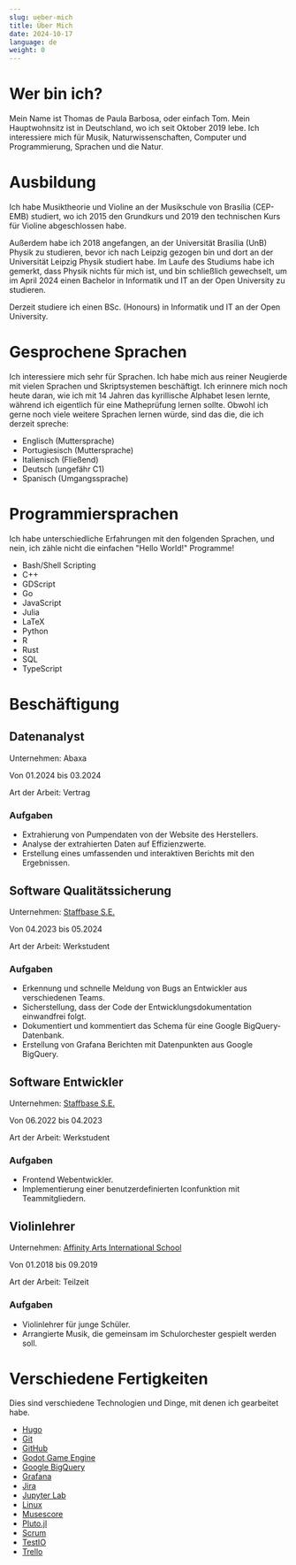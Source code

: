 ```yaml
---
slug: ueber-mich
title: Über Mich
date: 2024-10-17
language: de
weight: 0
---
```


# Wer bin ich?

Mein Name ist Thomas de Paula Barbosa, oder einfach Tom. Mein Hauptwohnsitz ist in Deutschland, wo ich seit Oktober 2019 lebe. Ich interessiere mich für Musik, Naturwissenschaften, Computer und Programmierung, Sprachen und die Natur.

# Ausbildung

Ich habe Musiktheorie und Violine an der Musikschule von Brasília (CEP-EMB) studiert, wo ich 2015 den Grundkurs und 2019 den technischen Kurs für Violine abgeschlossen habe.

Außerdem habe ich 2018 angefangen, an der Universität Brasília (UnB) Physik zu studieren, bevor ich nach Leipzig gezogen bin und dort an der Universität Leipzig Physik studiert habe. Im Laufe des Studiums habe ich gemerkt, dass Physik nichts für mich ist, und bin schließlich gewechselt, um im April 2024 einen Bachelor in Informatik und IT an der Open University zu studieren.

Derzeit studiere ich einen BSc. (Honours) in Informatik und IT an der Open University.

# Gesprochene Sprachen

Ich interessiere mich sehr für Sprachen. Ich habe mich aus reiner Neugierde mit vielen Sprachen und Skriptsystemen beschäftigt. Ich erinnere mich noch heute daran, wie ich mit 14 Jahren das kyrillische Alphabet lesen lernte, während ich eigentlich für eine Matheprüfung lernen sollte. Obwohl ich gerne noch viele weitere Sprachen lernen würde, sind das die, die ich derzeit spreche:

- Englisch (Muttersprache)
- Portugiesisch (Muttersprache)
- Italienisch (Fließend)
- Deutsch (ungefähr C1)
- Spanisch (Umgangssprache)

# Programmiersprachen

Ich habe unterschiedliche Erfahrungen mit den folgenden Sprachen, und nein, ich zähle nicht die einfachen "Hello World!" Programme!

- Bash/Shell Scripting
- C++
- GDScript
- Go
- JavaScript
- Julia
- LaTeX
- Python
- R
- Rust
- SQL
- TypeScript

# Beschäftigung

## Datenanalyst

Unternehmen: Abaxa

Von 01.2024 bis 03.2024

Art der Arbeit: Vertrag

### Aufgaben

- Extrahierung von Pumpendaten von der Website des Herstellers.
- Analyse der extrahierten Daten auf Effizienzwerte.
- Erstellung eines umfassenden und interaktiven Berichts mit den Ergebnissen.

## Software Qualitätssicherung

Unternehmen: [Staffbase S.E.](https://staffbase.com)

Von 04.2023 bis 05.2024

Art der Arbeit: Werkstudent

### Aufgaben

- Erkennung und schnelle Meldung von Bugs an Entwickler aus verschiedenen Teams.
- Sicherstellung, dass der Code der Entwicklungsdokumentation einwandfrei folgt.
- Dokumentiert und kommentiert das Schema für eine Google BigQuery-Datenbank.
- Erstellung von Grafana Berichten mit Datenpunkten aus Google BigQuery.

## Software Entwickler

Unternehmen: [Staffbase S.E.](https://staffbase.com)

Von 06.2022 bis 04.2023

Art der Arbeit: Werkstudent

### Aufgaben

- Frontend Webentwickler.
- Implementierung einer benutzerdefinierten Iconfunktion mit Teammitgliedern.

## Violinlehrer

Unternehmen: [Affinity Arts International School](https://www.affinityarts.com.br/)

Von 01.2018 bis 09.2019

Art der Arbeit: Teilzeit

### Aufgaben

- Violinlehrer für junge Schüler.
- Arrangierte Musik, die gemeinsam im Schulorchester gespielt werden soll.

# Verschiedene Fertigkeiten

Dies sind verschiedene Technologien und Dinge, mit denen ich gearbeitet habe.

- [Hugo](https://gohugo.io)
- [Git](https://git-scm.com/)
- [GitHub](https://github.com/)
- [Godot Game Engine](https://godotengine.org/)
- [Google BigQuery](https://cloud.google.com/bigquery)
- [Grafana](https://grafana.com)
- [Jira](https://www.atlassian.com/software/jira)
- [Jupyter Lab](https://jupyter.org/)
- [Linux](https://www.linux.org/)
- [Musescore](https://musescore.org/)
- [Pluto.jl](https://plutojl.org/)
- [Scrum](https://www.scrum.org/)
- [TestIO](https://test.io/)
- [Trello](https://trello.com/)
